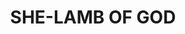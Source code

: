 ---
capo: 0
id: 0
lang: en-us
page: '272'
step: ele
subtitle: ''
tags:
- vir
title: SHE-LAMB OF GOD
---